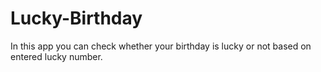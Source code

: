 # Lucky-Birthday
In this app you can check whether your birthday is lucky or not based on entered lucky number.
